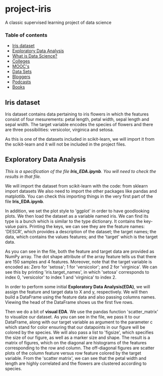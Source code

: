 # project-iris
A classic supervised learning project of data science

### Table of contents

* [Iris dataset](#iris-dataset)
* [Exploratory Data Analysis](#exploratory-data-analysis)
* [What is Data Science?](#what-is-data-science)
* [Colleges](#colleges)
* [MOOC's](#moocs)
* [Data Sets ](#data-sets)
* [Bloggers](#bloggers)
* [Podcasts](#podcasts)
* [Books](#books)


## Iris dataset

Iris dataset contains data pertaining to iris flowers in which the features consist of four mesurements: petal length, petal width, sepal length and sepal width. The target variable encodes the species of flowers and there are three possibilities: versicolor, virginica and setosa.

As this is one of the datasets included in scikit-learn, we will import it from the scikit-learn and it will not be included in the project files.


## Exploratory Data Analysis

*This is a specification of the file **Iris_EDA.ipynb**. You will need to check the results in that file.*

We will import the dataset from scikit-learn with the code: from sklearn import datasets
We also need to import the other packages like pandas and matplotlib. You can check this importing things in the very first part of the file **Iris_EDA.ipynb**.

In addition, we set the plot style to 'ggplot' in order to have goodlooking plots. We then load the dataset as a variable named iris. We can find its type is a bunch which is similar to the type dictionary. It contains the key-value pairs. Printing the keys, we can see they are the feature names: 'DESCR', which provides a description of the dataset; the target names; the data, which contains the values features; and the 'target' which is the target data.

As you can see in the file, both the feature and target data are provided as NumPy array. The dot shape attribute of the array feature tells us that there are 150 samples and 4 features. Moreover, note that the target variable is encoded as: Zero for 'setosa'; 1 for 'versicolor'; and 2 for 'virginica'. We can see this by printing 'iris.target_names', in which 'setosa' corresponds to index 0, 'versicolor' to index 1 and 'virginica' to index 2.

In order to perform some initial **Exploratory Data Analysis(EDA)**, we will assign the feature and target data to X and y, respectively. We will then build a DataFrame using the feature data and also passing columns names. Viewing the head of the DataFrame shows us the first five rows.

Then we do a bit of **visual EDA**. We use the pandas function 'scatter_matrix' to visualize our dataset. As you can see in the file, we pass it to our DataFrame, along with our target variable as argument to the parameter c which stand for color ensuring that our datapoints in our figure will be colored by the species. We will also pass a list to 'figsize', which specifies the size of our figure, as well as a marker size and shape. The result is a matrix of figures, which on the diagonal are histograms of the features corresponding to the row and column. The off-diagonal figures are scatter plots of the column feature versus row feature colored by the target variable. From the 'scatter matrix', we can see that the petal width and length are highly correlated and the flowers are clustered according to species.
